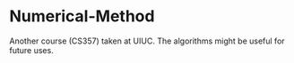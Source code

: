 # Numerical-Method
Another course (CS357) taken at UIUC. The algorithms might be useful for future uses. 
